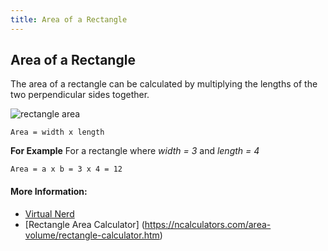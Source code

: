 ```yaml
---
title: Area of a Rectangle
---
```

## Area of a Rectangle

The area of a rectangle can be calculated by multiplying the lengths of the two perpendicular sides together.

<img src="http://2.bp.blogspot.com/-kVbiln6dMys/VRvxBL0XwJI/AAAAAAAAAEk/o7vIbnjFUug/s1600/RECTANGLE_Area_image.jpg" alt="rectangle area">

`Area = width x length`

**For Example**
For a rectangle where *width = 3* and *length = 4*

`Area = a x b = 3 x 4 = 12`

#### More Information:

* [Virtual Nerd](http://virtualnerd.com/pre-algebra/perimeter-area-volume/perimeter-and-area/area-formulas-examples/rectangle-area-example)
* [Rectangle Area Calculator] (https://ncalculators.com/area-volume/rectangle-calculator.htm)
